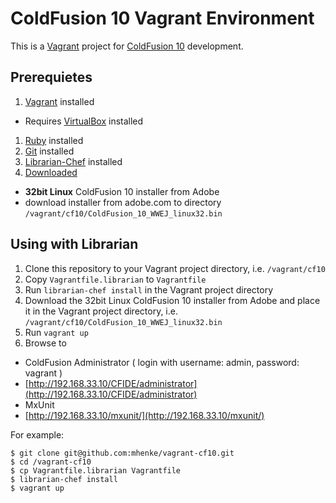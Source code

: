 # ColdFusion 10 Vagrant Environment
This is a [Vagrant](http://vagrantup.com) project for [ColdFusion 10](http://www.adobe.com/products/coldfusion-family.html) development.

## Prerequietes
1. [Vagrant](http://downloads.vagrantup.com) installed
 - Requires [VirtualBox](https://www.virtualbox.org/wiki/Downloads) installed
1. [Ruby](http://www.ruby-lang.org/en/downloads) installed 
1. [Git](http://git-scm.com/downloads) installed  
1. [Librarian-Chef](https://github.com/applicationsonline/librarian-chef) installed
1. [Downloaded](https://www.adobe.com/cfusion/tdrc/index.cfm?product=coldfusion) 
 - **32bit Linux** ColdFusion 10 installer from Adobe 
 - download installer from adobe.com to directory `/vagrant/cf10/ColdFusion_10_WWEJ_linux32.bin`

## Using with Librarian
1. Clone this repository to your Vagrant project directory, i.e. `/vagrant/cf10`
2. Copy `Vagrantfile.librarian` to `Vagrantfile`
3. Run `librarian-chef install` in the Vagrant project directory
4. Download the 32bit Linux ColdFusion 10 installer from Adobe and place it in the Vagrant project directory, i.e. `/vagrant/cf10/ColdFusion_10_WWEJ_linux32.bin`
5. Run `vagrant up`
6. Browse to 
 - ColdFusion Administrator ( login with username: admin, password: vagrant )
  - [http://192.168.33.10/CFIDE/administrator](http://192.168.33.10/CFIDE/administrator) 
 - MxUnit
  - [http://192.168.33.10/mxunit/](http://192.168.33.10/mxunit/)

For example:

    $ git clone git@github.com:mhenke/vagrant-cf10.git
    $ cd /vagrant-cf10
    $ cp Vagrantfile.librarian Vagrantfile
    $ librarian-chef install
    $ vagrant up